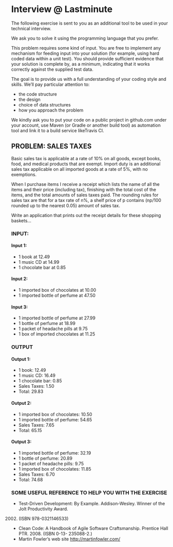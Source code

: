 # Interview @ Lastminute

The following exercise is sent to you as an additional tool to be used in your technical interview.

We ask you to solve it using the programming language that you prefer.

This problem requires some kind of input. You are free to implement any mechanism for feeding input into your solution (for example, using hard coded data within a unit test). You should provide sufficient evidence that your solution is complete by, as a minimum, indicating that it works correctly against the supplied test data.

The goal is to provide us with a full understanding of your coding style and skills. We’ll pay particular attention to:

- the code structure
- the design
- choice of data structures
- how you approach the problem

We kindly ask you to put your code on a public project in github.com under your account, use Maven (or Gradle or another build tool) as automation tool and link it to a build service likeTravis CI.

## PROBLEM: SALES TAXES

Basic sales tax is applicable at a rate of 10% on all goods, except books, food, and medical products that are exempt. Import duty is an additional sales tax applicable on all imported goods at a rate of 5%, with no exemptions.

When I purchase items I receive a receipt which lists the name of all the items and their price (including tax), finishing with the total cost of the items, and the total amounts of sales taxes paid. The rounding rules for sales tax are that for a tax rate of n%, a shelf price of p contains (np/100 rounded up to the nearest 0.05) amount of sales tax.

Write an application that prints out the receipt details for these shopping baskets...

### INPUT:
#### Input 1:

- 1 book at 12.49
- 1 music CD at 14.99
- 1 chocolate bar at 0.85

#### Input 2:

- 1 imported box of chocolates at 10.00
- 1 imported bottle of perfume at 47.50

#### Input 3:

- 1 imported bottle of perfume at 27.99
- 1 bottle of perfume at 18.99
- 1 packet of headache pills at 9.75
- 1 box of imported chocolates at 11.25

### OUTPUT
#### Output 1:

- 1 book: 12.49
- 1 music CD: 16.49
- 1 chocolate bar: 0.85
- Sales Taxes: 1.50
- Total: 29.83

#### Output 2:

- 1 imported box of chocolates: 10.50
- 1 imported bottle of perfume: 54.65
- Sales Taxes: 7.65
- Total: 65.15

#### Output 3:
- 1 imported bottle of perfume: 32.19
- 1 bottle of perfume: 20.89
- 1 packet of headache pills: 9.75
- 1 imported box of chocolates: 11.85
- Sales Taxes: 6.70
- Total: 74.68

### SOME USEFUL REFERENCE TO HELP YOU WITH THE EXERCISE

- Test-Driven Development: By Example. Addison-Wesley. Winner of the Jolt Productivity Award.
2002. (ISBN 978-0321146533)
- Clean Code: A Handbook of Agile Software Craftsmanship. Prentice Hall PTR. 2008. (ISBN 0-13-
235088-2.)
- Martin Fowler’s web site http://martinfowler.com/
